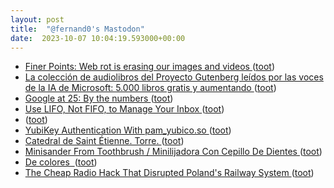 ```yaml
---
layout: post
title:  "@fernand0's Mastodon"
date:  2023-10-07 10:04:19.593000+00:00
---
```

*  [Finer Points: Web rot is erasing our images and videos ](https://www.dpreview.com/opinion/0517674260/web-rot-is-erasing-our-images-and-video) ([toot](https://mastodon.social/@fernand0/111193165633390226))
*  [La colección de audiolibros del Proyecto Gutenberg leídos por las voces de la IA de Microsoft: 5.000 libros gratis y aumentando ](https://www.microsiervos.com/archivo/libros/coleccion-audiolibros-proyecto-gutenberg-voces-ia-microsoft-libros-gratis.htm) ([toot](https://mastodon.social/@fernand0/111193109156264724))
*  [Google at 25: By the numbers ](https://blog.google/inside-google/company-announcements/google-fun-facts-25th-birthday) ([toot](https://mastodon.social/@fernand0/111192833825133608))
*  [Use LIFO, Not FIFO, to Manage Your Inbox ](https://lifehacker.com/use-lifo-not-fifo-to-manage-your-inbox-185087093) ([toot](https://mastodon.social/@fernand0/111192574917957068))
*  [ ](https://mastodon.social/users/fernand0/statuses/111192340164445289/activity) ([toot](https://mastodon.social/users/fernand0/statuses/111192340164445289/activity))
*  [YubiKey Authentication With pam_yubico.so ](https://cromwell-intl.com/cybersecurity/yubikey/pam_yubico.htm) ([toot](https://mastodon.social/@fernand0/111189398247168715))
*  [Catedral de Saint Étienne. Torre. ](https://www.flickr.com/photos/fernand0/53235607237) ([toot](https://mastodon.social/@fernand0/111189313096108658))
*  [Minisander From Toothbrush / Minilijadora Con Cepillo De Dientes ](https://www.instructables.com/Minisander-From-Toothbrush-Minilijadora-Con-Cepill) ([toot](https://mastodon.social/@fernand0/111189276982928414))
*  [De colores  ](https://avecesunafoto.wordpress.com/2023/10/06/de-colores) ([toot](https://mastodon.social/@fernand0/111189238068730018))
*  [The Cheap Radio Hack That Disrupted Poland's Railway System ](https://www.wired.com/story/poland-train-radio-stop-attack) ([toot](https://mastodon.social/@fernand0/111189017617250682))
